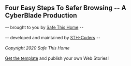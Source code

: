 ## Four Easy Steps To Safer Browsing -- A CyberBlade Production

-- brought to you by [Safe This Home](https://safethishome.com) --<br></br>
-- developed and maintained by [STH-Coders](https://github.com/STH-Coders) --
<br></br>
*Copyright 2020 Safe This Home*
<br></br>
[Get the template](https://github.com/killshot13/google-web-stories-template) and publish your own Web Stories! 


